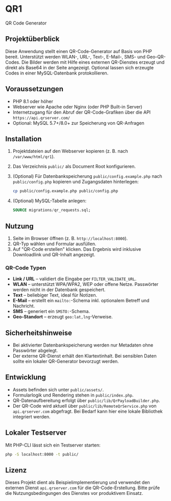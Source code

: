 # QR1

QR Code Generator

## Projektüberblick

Diese Anwendung stellt einen QR-Code-Generator auf Basis von PHP bereit. Unterstützt werden WLAN-, URL-, Text-, E-Mail-, SMS- und Geo-QR-Codes. Die Bilder werden mit Hilfe eines externen QR-Dienstes erzeugt und direkt als Base64 in der Seite angezeigt. Optional lassen sich erzeugte Codes in einer MySQL-Datenbank protokollieren.

## Voraussetzungen

- PHP 8.1 oder höher
- Webserver wie Apache oder Nginx (oder PHP Built-in Server)
- Internetzugang für den Abruf der QR-Code-Grafiken über die API `https://api.qrserver.com/`
- Optional: MySQL 5.7+/8.0+ zur Speicherung von QR-Anfragen

## Installation

1. Projektdateien auf den Webserver kopieren (z. B. nach `/var/www/html/qr1`).
2. Das Verzeichnis `public/` als Document Root konfigurieren.
3. (Optional) Für Datenbankspeicherung `public/config.example.php` nach `public/config.php` kopieren und Zugangsdaten hinterlegen:

   ```bash
   cp public/config.example.php public/config.php
   ```

4. (Optional) MySQL-Tabelle anlegen:

   ```sql
   SOURCE migrations/qr_requests.sql;
   ```

## Nutzung

1. Seite im Browser öffnen (z. B. `http://localhost:8000`).
2. QR-Typ wählen und Formular ausfüllen.
3. Auf "QR-Code erstellen" klicken. Das Ergebnis wird inklusive Downloadlink und QR-Inhalt angezeigt.

### QR-Code Typen

- **Link / URL** – validiert die Eingabe per `FILTER_VALIDATE_URL`.
- **WLAN** – unterstützt WPA/WPA2, WEP oder offene Netze. Passwörter werden nicht in der Datenbank gespeichert.
- **Text** – beliebiger Text, ideal für Notizen.
- **E-Mail** – erstellt ein `mailto:`-Schema inkl. optionalem Betreff und Nachricht.
- **SMS** – generiert ein `SMSTO:`-Schema.
- **Geo-Standort** – erzeugt `geo:lat,lng`-Verweise.

## Sicherheitshinweise

- Bei aktivierter Datenbankspeicherung werden nur Metadaten ohne Passwörter abgelegt.
- Der externe QR-Dienst erhält den Klartextinhalt. Bei sensiblen Daten sollte ein lokaler QR-Generator bevorzugt werden.

## Entwicklung

- Assets befinden sich unter `public/assets/`.
- Formularlogik und Rendering stehen in `public/index.php`.
- QR-Datenaufbereitung erfolgt über `public/lib/QrPayloadBuilder.php`.
- Der QR-Code wird aktuell über `public/lib/RemoteQrService.php` von `api.qrserver.com` abgefragt. Bei Bedarf kann hier eine lokale Bibliothek integriert werden.

## Lokaler Testserver

Mit PHP-CLI lässt sich ein Testserver starten:

```bash
php -S localhost:8000 -t public/
```

## Lizenz

Dieses Projekt dient als Beispielimplementierung und verwendet den externen Dienst `api.qrserver.com` für die QR-Code-Erstellung. Bitte prüfe die Nutzungsbedingungen des Dienstes vor produktivem Einsatz.
